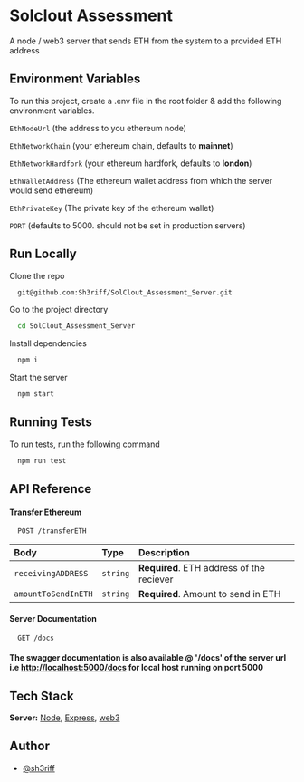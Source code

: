 
# Solclout Assessment

A node / web3 server that sends ETH from the system to a provided ETH address

## Environment Variables

To run this project, create a .env file in the root folder & add the following environment variables.

`EthNodeUrl` (the address to you ethereum node)

`EthNetworkChain` (your ethereum chain, defaults to **mainnet**)

`EthNetworkHardfork` (your ethereum hardfork, defaults to **london**)

`EthWalletAddress` (The ethereum wallet address from which the server would send ethereum)

`EthPrivateKey` (The private key of the ethereum wallet)

`PORT` (defaults to 5000. should not be set in production servers)


## Run Locally

Clone the repo

```bash
  git@github.com:Sh3riff/SolClout_Assessment_Server.git
```

Go to the project directory

```bash
  cd SolClout_Assessment_Server
```

Install dependencies

```bash
  npm i
```

Start the server

```bash
  npm start
```


## Running Tests

To run tests, run the following command

```bash
  npm run test
```


## API Reference

#### Transfer Ethereum

```http
  POST /transferETH
```

| Body | Type     | Description                |
| :-------- | :------- | :------------------------- |
| `receivingADDRESS` | `string` | **Required**. ETH address of the reciever |
| `amountToSendInETH` | `string` | **Required**. Amount to send in ETH |

#### Server Documentation

```http
  GET /docs
```

#### The swagger documentation is also available @ '/docs' of the server url i.e [http://localhost:5000/docs](http://localhost:5000/docs) for local host running on port 5000



## Tech Stack

**Server:** [Node](https://nodejs.org/en/), [Express](https://www.npmjs.com/package/express),  [web3](https://www.npmjs.com/package/web3)


## Author

- [@sh3riff](https://github.com/sh3riff)

